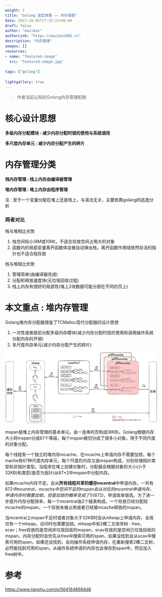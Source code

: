 ```yaml
---
weight: 1
title: "Golang 底层原理 —— 内存管理"
date: 2023-10-05T17:32:13+08:00
draft: false
author: "mazikai"
authorLink: "https://mazikai002.cn"
description: "内存管理"
images: []
resources:
- name: "featured-image"
  src: "featured-image.jpg"

tags: ["golang"]

lightgallery: true
---
```


>作者当前认知的Golang内存管理机制</br>

<!--more-->

# 核心设计思想

**多级内存分配模块 : 减少内存分配时锁的使用与系统调用**

**多尺度内存单元 : 减少内存分配产生的碎片**

# 内存管理分类

**栈内存管理 : 栈上内存由编译器管理**

**堆内存管理 : 堆上内存由程序管理**

注 : 至于一个变量分配在堆上还是栈上，与语法无关，主要依靠golang的逃逸分析

### 两者对比

栈与堆相比劣势

1. 栈空间较小(8M或10M)，不适合存放空间占用大的对象
2. 函数内的局部变量离开函数体会被自动弹出栈，离开函数作用域依然存活的指针也不适合栈存放

栈与堆相比优势

1. 管理简单(由编译器完成)
2. 分配和释放速度快(无垃圾回收过程)
3. 栈上内存有很好的局部性(堆上2块数据可能分部在不同的页上)

# 本文重点 : 堆内存管理

Golang堆内存分配器借鉴了TCMalloc现代分配器的设计思想 

1. 一次性或者提前分配多级内存模块(减少内存分配时锁的使用和调用操作系统分配内存的开销)
2. 多尺度内存单元(减少内存分配产生的碎片)

![Go内存管理](go内存管理.png)

mspan是堆上内存管理的基本单元，由一连串的页构成(8KB)。Golang根据内存大小将mspan分成67个等级，每个mspan被切分成了很多小对象，用于不同尺度的对象分配。

每个线程有一个独立的堆内存mcache，在mcache上申请内存不需要加锁，每个mache有67种尺度内存单元，每个尺度的内存又由mspan构成，分别存储指针类型和非指针类型。当程序在堆上创建对象时，分配器会根据对象的大小(小于32KB)和类型(是否为指针)从67*2中mspan中分配内存。

如果mcache内存不足，会从**所有线程共享的缓存mcentral**中申请内存。一共有67*2中mcentral，mcache中空间不足的mspan会从对应的mcentral申请内存，申请内存时需要加锁，但是加锁的概率变成了1/(67*2)，申请效率很高。为了进一步提升内存分配效率，每一个mcentral由2个链表构成，一个存放已经分配给mcache的mspan，一个存放未被占用或者已经被mcache释放的mspan。

当mcentral上mspan不足时或者对象大于32KB时会从mheap上申请内存，全局仅有一个mheap，访问时也需要加锁。mheap中有2棵二叉排序树 : free，scav；free存放的是空闲非垃圾回收的mspan，scav存放的是空闲已垃圾回收的mspan。内存分配时会优先从free中搜索可用的span，如果没找到会从scav中搜索可用的span，如果还没找到，会向操作系统申请内存，在重新搜索2棵二叉树，必然能找到可用的span。从操作系统申请的内存也会保存到span中，然后加入free树中。

# 参考
https://www.jianshu.com/p/5641648664d8